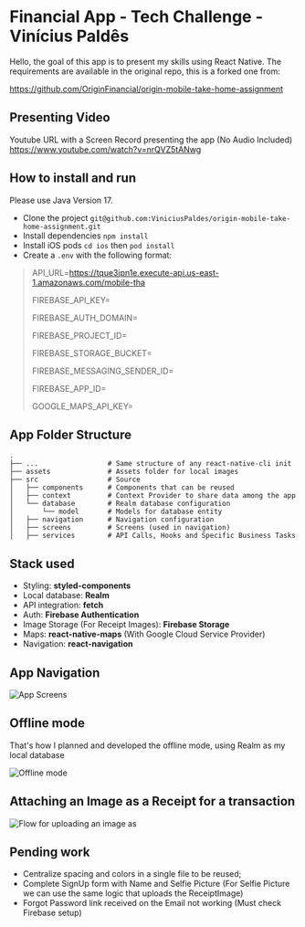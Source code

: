# Financial App - Tech Challenge - Vinícius Paldês

Hello, the goal of this app is to present my skills using React Native. The requirements are available in the original repo, this is a forked one from:

https://github.com/OriginFinancial/origin-mobile-take-home-assignment

## Presenting Video
Youtube URL with a Screen Record presenting the app (No Audio Included)
https://www.youtube.com/watch?v=nrQVZ5tANwg

## How to install and run

Please use Java Version 17.
- Clone the project `git@github.com:ViniciusPaldes/origin-mobile-take-home-assignment.git`
- Install dependencies `npm install`
- Install iOS pods `cd ios` then `pod install`
- Create a `.env` with the following format:
 

>  API_URL=https://tque3jpn1e.execute-api.us-east-1.amazonaws.com/mobile-tha
>     
> FIREBASE_API_KEY= 
>
> FIREBASE_AUTH_DOMAIN= 
>
> FIREBASE_PROJECT_ID=
>
> FIREBASE_STORAGE_BUCKET= 
>
> FIREBASE_MESSAGING_SENDER_ID=
>
> FIREBASE_APP_ID=
> 
> GOOGLE_MAPS_API_KEY=

## App Folder Structure

    .
    ├── ...                 # Same structure of any react-native-cli init
    ├── assets              # Assets folder for local images
    ├── src                 # Source
    │   ├── components      # Components that can be reused
    │   ├── context         # Context Provider to share data among the app
    │   └── database        # Realm database configuration
    │       └── model       # Models for database entity
    │   ├── navigation      # Navigation configuration
    │   ├── screens         # Screens (used in navigation)
    │   ├── services        # API Calls, Hooks and Specific Business Tasks

## Stack used
- Styling: **styled-components**
- Local database: **Realm**
- API integration: **fetch**
- Auth: **Firebase Authentication**
- Image Storage (For Receipt Images): **Firebase Storage**
- Maps: **react-native-maps** (With Google Cloud Service Provider)
- Navigation: **react-navigation**

## App Navigation

![App Screens](https://i.ibb.co/FVq1Y0q/Screenshot-2024-02-06-at-17-16-54.png)

## Offline mode

That's how I planned and developed the offline mode, using Realm as my local database

![Offline mode](https://i.ibb.co/F7ftNZb/Screenshot-2024-02-06-at-17-16-47.png)

## Attaching an Image as a Receipt for a transaction

![Flow for uploading an image as ](https://i.ibb.co/RYND5Cj/Screenshot-2024-02-06-at-17-16-40.png)

## Pending work

- Centralize spacing and colors in a single file to be reused;
- Complete SignUp form with Name and Selfie Picture (For Selfie Picture we can use the same logic that uploads the ReceiptImage)
- Forgot Password link received on the Email not working (Must check Firebase setup)


